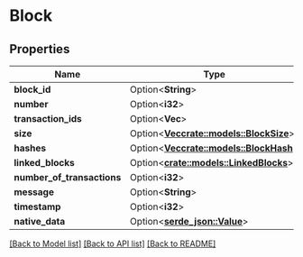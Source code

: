 # Block

## Properties

Name | Type | Description | Notes
------------ | ------------- | ------------- | -------------
**block_id** | Option<**String**> |  | [optional]
**number** | Option<**i32**> |  | [optional]
**transaction_ids** | Option<**Vec<String>**> |  | [optional]
**size** | Option<[**Vec<crate::models::BlockSize>**](BlockSize.md)> |  | [optional]
**hashes** | Option<[**Vec<crate::models::BlockHash>**](BlockHash.md)> |  | [optional]
**linked_blocks** | Option<[**crate::models::LinkedBlocks**](LinkedBlocks.md)> |  | [optional]
**number_of_transactions** | Option<**i32**> |  | [optional]
**message** | Option<**String**> |  | [optional]
**timestamp** | Option<**i32**> |  | [optional]
**native_data** | Option<[**serde_json::Value**](.md)> |  | [optional]

[[Back to Model list]](../README.md#documentation-for-models) [[Back to API list]](../README.md#documentation-for-api-endpoints) [[Back to README]](../README.md)


